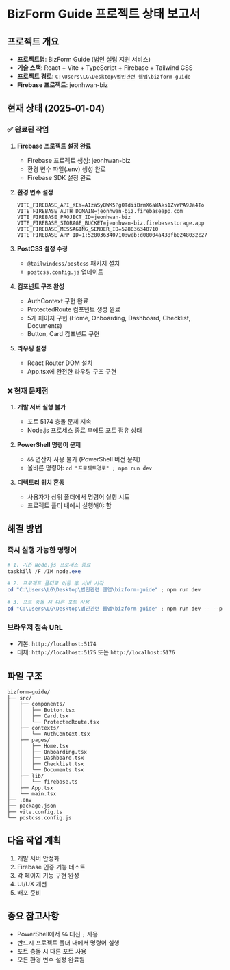 # BizForm Guide 프로젝트 상태 보고서

## 프로젝트 개요
- **프로젝트명**: BizForm Guide (법인 설립 지원 서비스)
- **기술 스택**: React + Vite + TypeScript + Firebase + Tailwind CSS
- **프로젝트 경로**: `C:\Users\LG\Desktop\법인관련 웹앱\bizform-guide`
- **Firebase 프로젝트**: jeonhwan-biz

## 현재 상태 (2025-01-04)

### ✅ 완료된 작업
1. **Firebase 프로젝트 설정 완료**
   - Firebase 프로젝트 생성: jeonhwan-biz
   - 환경 변수 파일(.env) 생성 완료
   - Firebase SDK 설정 완료

2. **환경 변수 설정**
   ```
   VITE_FIREBASE_API_KEY=AIzaSyBWK5PgOTdiiBrmX6aWAks1ZvWPA9Ja4To
   VITE_FIREBASE_AUTH_DOMAIN=jeonhwan-biz.firebaseapp.com
   VITE_FIREBASE_PROJECT_ID=jeonhwan-biz
   VITE_FIREBASE_STORAGE_BUCKET=jeonhwan-biz.firebasestorage.app
   VITE_FIREBASE_MESSAGING_SENDER_ID=528036340710
   VITE_FIREBASE_APP_ID=1:528036340710:web:d08004a438fb0248032c27
   ```

3. **PostCSS 설정 수정**
   - `@tailwindcss/postcss` 패키지 설치
   - `postcss.config.js` 업데이트

4. **컴포넌트 구조 완성**
   - AuthContext 구현 완료
   - ProtectedRoute 컴포넌트 생성 완료
   - 5개 페이지 구현 (Home, Onboarding, Dashboard, Checklist, Documents)
   - Button, Card 컴포넌트 구현

5. **라우팅 설정**
   - React Router DOM 설치
   - App.tsx에 완전한 라우팅 구조 구현

### ❌ 현재 문제점
1. **개발 서버 실행 불가**
   - 포트 5174 충돌 문제 지속
   - Node.js 프로세스 종료 후에도 포트 점유 상태

2. **PowerShell 명령어 문제**
   - `&&` 연산자 사용 불가 (PowerShell 버전 문제)
   - 올바른 명령어: `cd "프로젝트경로" ; npm run dev`

3. **디렉토리 위치 혼동**
   - 사용자가 상위 폴더에서 명령어 실행 시도
   - 프로젝트 폴더 내에서 실행해야 함

## 해결 방법

### 즉시 실행 가능한 명령어
```powershell
# 1. 기존 Node.js 프로세스 종료
taskkill /F /IM node.exe

# 2. 프로젝트 폴더로 이동 후 서버 시작
cd "C:\Users\LG\Desktop\법인관련 웹앱\bizform-guide" ; npm run dev

# 3. 포트 충돌 시 다른 포트 사용
cd "C:\Users\LG\Desktop\법인관련 웹앱\bizform-guide" ; npm run dev -- --port 5175
```

### 브라우저 접속 URL
- 기본: `http://localhost:5174`
- 대체: `http://localhost:5175` 또는 `http://localhost:5176`

## 파일 구조
```
bizform-guide/
├── src/
│   ├── components/
│   │   ├── Button.tsx
│   │   ├── Card.tsx
│   │   └── ProtectedRoute.tsx
│   ├── contexts/
│   │   └── AuthContext.tsx
│   ├── pages/
│   │   ├── Home.tsx
│   │   ├── Onboarding.tsx
│   │   ├── Dashboard.tsx
│   │   ├── Checklist.tsx
│   │   └── Documents.tsx
│   ├── lib/
│   │   └── firebase.ts
│   ├── App.tsx
│   └── main.tsx
├── .env
├── package.json
├── vite.config.ts
└── postcss.config.js
```

## 다음 작업 계획
1. 개발 서버 안정화
2. Firebase 인증 기능 테스트
3. 각 페이지 기능 구현 완성
4. UI/UX 개선
5. 배포 준비

## 중요 참고사항
- PowerShell에서 `&&` 대신 `;` 사용
- 반드시 프로젝트 폴더 내에서 명령어 실행
- 포트 충돌 시 다른 포트 사용
- 모든 환경 변수 설정 완료됨 